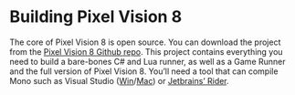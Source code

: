# Building Pixel Vision 8

The core of Pixel Vision 8 is open source. You can download the project from the [Pixel Vision 8 Github repo](http://github.com/PixelVision8/pixelVision8/). This project contains everything you need to build a bare-bones C# and Lua runner, as well as a Game Runner and the full version of Pixel Vision 8. You’ll need a tool that can compile Mono such as Visual Studio ([Win](https://visualstudio.microsoft.com/vs/)/[Mac](https://visualstudio.microsoft.com/vs/mac/)) or [Jetbrains’ Rider](https://www.jetbrains.com/rider/).


